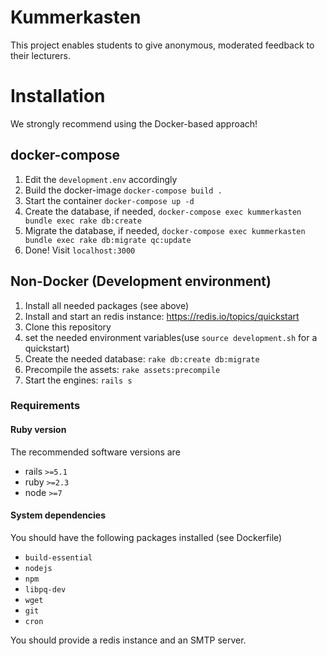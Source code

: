 # Kummerkasten

This project enables students to give anonymous, moderated feedback to their lecturers.

# Installation
We strongly recommend using the Docker-based approach!

## docker-compose

1. Edit the `development.env` accordingly
2. Build the docker-image `docker-compose build .`
3. Start the container `docker-compose up -d`
4. Create the database, if needed, `docker-compose exec kummerkasten bundle exec rake db:create`
5. Migrate the database, if needed, `docker-compose exec kummerkasten bundle exec rake db:migrate qc:update`
6. Done! Visit `localhost:3000`

## Non-Docker (Development environment)

1. Install all needed packages (see above)
2. Install and start an redis instance: https://redis.io/topics/quickstart
3. Clone this repository
4. set the needed environment variables(use `source development.sh` for a quickstart)
5. Create the needed database: `rake db:create db:migrate`
6. Precompile the assets: `rake assets:precompile`
7. Start the engines: `rails s`

### Requirements

#### Ruby version
The recommended software versions are
  - rails `>=5.1`
  - ruby `>=2.3`
  - node `>=7`

#### System dependencies
You should have the following packages installed (see Dockerfile)
  - `build-essential`
  - `nodejs`
  - `npm`
  - `libpq-dev`
  - `wget`
  - `git`
  - `cron`

You should provide a redis instance and an SMTP server.

